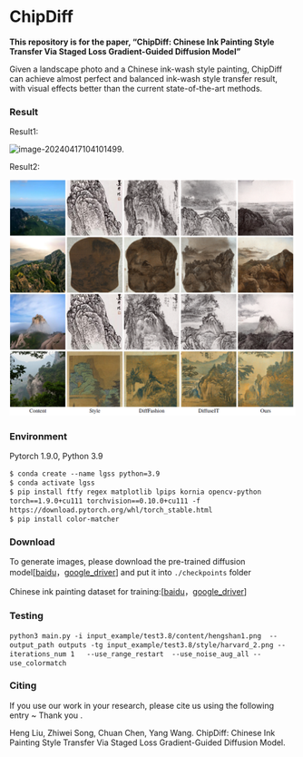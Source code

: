 # ChipDiff

**This repository is for the paper, “ChipDiff: Chinese Ink Painting Style Transfer Via Staged Loss Gradient-Guided Diffusion Model”**


Given a landscape photo and a Chinese ink-wash style painting, ChipDiff can achieve almost perfect and balanced ink-wash style transfer result, with visual effects better than the current state-of-the-art methods.



### Result

Result1:

![image-20240417104101499](https://github.com/hengliusky/ChipDiff/blob/main/README.assets/image-20240417104101499.png).

Result2:

![image-20240417104248358](https://github.com/hengliusky/ChipDiff/blob/main/README.assets/result2.png)



### Environment

Pytorch 1.9.0, Python 3.9

```
$ conda create --name lgss python=3.9
$ conda activate lgss
$ pip install ftfy regex matplotlib lpips kornia opencv-python torch==1.9.0+cu111 torchvision==0.10.0+cu111 -f https://download.pytorch.org/whl/torch_stable.html
$ pip install color-matcher
```



### Download

To generate images, please download the pre-trained diffusion model[[baidu](https://pan.baidu.com/s/1Uo4tfodCfsHsdVqFEk_TkA?pwd=c8ii  "baidu")，[google_driver](https://drive.google.com/file/d/1dny31C7GEox50F10cDOwN1O6BwChrDqI/view?usp=drive_link "google_driver")] and put it into ```./checkpoints``` folder

Chinese ink painting dataset for training:[[baidu](https://pan.baidu.com/s/1hBiYPVd5Q2HVQVi0IWwLFQ?pwd=i6h1  "baidu")，[google_driver](https://drive.google.com/file/d/1x-JVuvGZohevxfhV23mbe_TTIfb6c-sa/view?usp=drive_link"google_driver")] 



### Testing

```
python3 main.py -i input_example/test3.8/content/hengshan1.png  --output_path outputs -tg input_example/test3.8/style/harvard_2.png --iterations_num 1   --use_range_restart  --use_noise_aug_all --use_colormatch
```



### Citing

If you use our work in your research, please cite us using the following entry ~ Thank you .

Heng Liu, Zhiwei Song, Chuan Chen, Yang Wang. ChipDiff: Chinese Ink Painting Style Transfer Via Staged Loss Gradient-Guided Diffusion Model.

```



